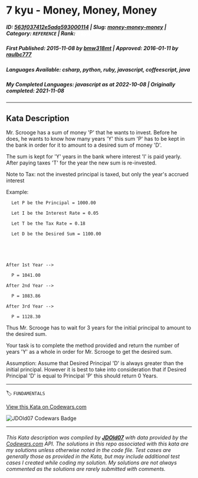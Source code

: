 # 7 kyu - Money, Money, Money

##### **ID**: [563f037412e5ada593000114](https://www.codewars.com/kata/563f037412e5ada593000114) | **Slug**: [money-money-money](https://www.codewars.com/kata/563f037412e5ada593000114) | **Category**: `REFERENCE` | **Rank**: <span style="color:white">7 kyu</span>

##### **First Published**: 2015-11-08 ***by*** [bmw318mt](https://www.codewars.com/users/bmw318mt) | **Approved**: 2016-01-11 ***by*** [raulbc777](https://www.codewars.com/users/raulbc777)

##### **Languages Available**: csharp, python, ruby, javascript, coffeescript, java

##### **My Completed Languages**: javascript ***as at*** 2022-10-08 | **Originally completed**: 2021-11-08

---

## Kata Description


Mr. Scrooge has a sum of money 'P' that he wants to invest. Before he does, he wants to know how many years 'Y' this sum 'P' has to be kept in the bank in order for it to amount to a desired sum of money 'D'.



The sum is kept for 'Y' years in the bank where interest 'I' is paid yearly. After paying taxes 'T' for the year the new sum is re-invested.



Note to Tax: not the invested principal is taxed, but only the year's accrued interest



Example:



      Let P be the Principal = 1000.00      

      Let I be the Interest Rate = 0.05      

      Let T be the Tax Rate = 0.18      

      Let D be the Desired Sum = 1100.00





    After 1st Year -->

      P = 1041.00

    After 2nd Year -->

      P = 1083.86

    After 3rd Year -->

      P = 1128.30

  

Thus Mr. Scrooge has to wait for 3 years for the initial principal to amount to the desired sum.

 

Your task is to complete the method provided and return the number of years 'Y' as a whole in order for Mr. Scrooge to get the desired sum.  



Assumption: Assume that Desired Principal 'D' is always greater than the initial principal. However it is best to take into consideration that if Desired Principal 'D' is equal to Principal 'P' this should return 0 Years.

---


🏷 `FUNDAMENTALS`


[View this Kata on Codewars.com](https://www.codewars.com/kata/563f037412e5ada593000114)

![](https://www.codewars.com/users/jdold07/badges/large "JDOld07 Codewars Badge")

---

###### *This Kata description was compiled by [**JDOld07**](https://tpstech.dev) with data provided by the [Codewars.com](https://www.codewars.com) API.  The solutions in this repo associated with this kata are my solutions unless otherwise noted in the code file.  Test cases are generally those as provided in the Kata, but may include additional test cases I created while coding my solution.  My solutions are not always commented as the solutions are rarely submitted with comments.*
